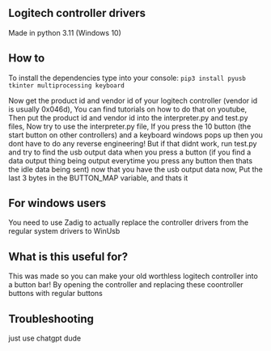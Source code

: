 ## Logitech controller drivers
Made in python 3.11 (Windows 10)
## How to

To install the dependencies type into your console:
``
    pip3 install pyusb tkinter multiprocessing keyboard 
``

Now get the product id and vendor id of your logitech controller (vendor id is usually 0x046d), You can find tutorials on how to do that on youtube, Then put the product id and vendor id into the interpreter.py and test.py files, Now try to use the interpreter.py file, If you press the 10 button (the start button on other controllers) and a keyboard windows pops up then you dont have to do any reverse engineering!
But if that didnt work, run test.py and try to find the usb output data when you press a button (if you find a data output thing being output everytime you press any button then thats the idle data being sent) now that you have the usb output data now, Put the last 3 bytes in the BUTTON_MAP variable, and thats it

## For windows users
You need to use Zadig to actually replace the controller drivers from the regular system drivers to WinUsb

## What is this useful for?

This was made so you can make your old worthless logitech controller into a button bar! By opening the controller and replacing these coontroller buttons with regular buttons

## Troubleshooting

just use chatgpt dude

